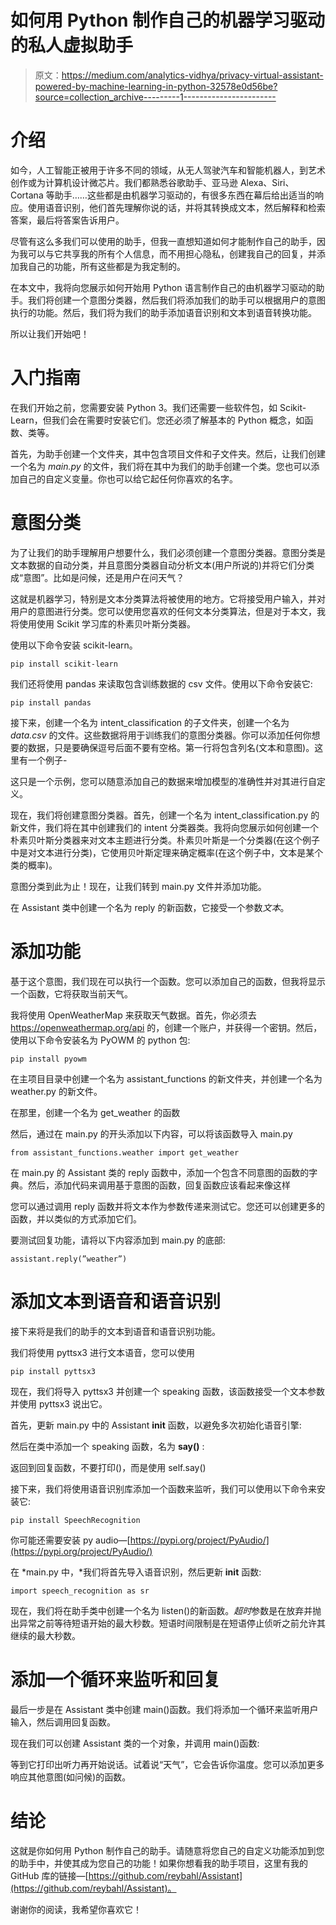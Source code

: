# 如何用 Python 制作自己的机器学习驱动的私人虚拟助手

> 原文：<https://medium.com/analytics-vidhya/privacy-virtual-assistant-powered-by-machine-learning-in-python-32578e0d56be?source=collection_archive---------1----------------------->

# 介绍

如今，人工智能正被用于许多不同的领域，从无人驾驶汽车和智能机器人，到艺术创作或为计算机设计微芯片。我们都熟悉谷歌助手、亚马逊 Alexa、Siri、Cortana 等助手……这些都是由机器学习驱动的，有很多东西在幕后给出适当的响应。使用语音识别，他们首先理解你说的话，并将其转换成文本，然后解释和检索答案，最后将答案告诉用户。

尽管有这么多我们可以使用的助手，但我一直想知道如何才能制作自己的助手，因为我可以与它共享我的所有个人信息，而不用担心隐私，创建我自己的回复，并添加我自己的功能，所有这些都是为我定制的。

在本文中，我将向您展示如何开始用 Python 语言制作自己的由机器学习驱动的助手。我们将创建一个意图分类器，然后我们将添加我们的助手可以根据用户的意图执行的功能。然后，我们将为我们的助手添加语音识别和文本到语音转换功能。

所以让我们开始吧！

# 入门指南

在我们开始之前，您需要安装 Python 3。我们还需要一些软件包，如 Scikit-Learn，但我们会在需要时安装它们。您还必须了解基本的 Python 概念，如函数、类等。

首先，为助手创建一个文件夹，其中包含项目文件和子文件夹。然后，让我们创建一个名为 *main.py* 的文件，我们将在其中为我们的助手创建一个类。您也可以添加自己的自定义变量。你也可以给它起任何你喜欢的名字。

# 意图分类

为了让我们的助手理解用户想要什么，我们必须创建一个意图分类器。意图分类是文本数据的自动分类，并且意图分类器自动分析文本(用户所说的)并将它们分类成“意图”。比如是问候，还是用户在问天气？

这就是机器学习，特别是文本分类算法将被使用的地方。它将接受用户输入，并对用户的意图进行分类。您可以使用您喜欢的任何文本分类算法，但是对于本文，我将使用使用 Scikit 学习库的朴素贝叶斯分类器。

使用以下命令安装 scikit-learn。

```
pip install scikit-learn
```

我们还将使用 pandas 来读取包含训练数据的 csv 文件。使用以下命令安装它:

```
pip install pandas
```

接下来，创建一个名为 intent_classification 的子文件夹，创建一个名为 *data.csv* 的文件。这些数据将用于训练我们的意图分类器。你可以添加任何你想要的数据，只是要确保逗号后面不要有空格。第一行将包含列名(文本和意图)。这里有一个例子-

这只是一个示例，您可以随意添加自己的数据来增加模型的准确性并对其进行自定义。

现在，我们将创建意图分类器。首先，创建一个名为 intent_classification.py 的新文件，我们将在其中创建我们的 intent 分类器类。我将向您展示如何创建一个朴素贝叶斯分类器来对文本主题进行分类。朴素贝叶斯是一个分类器(在这个例子中是对文本进行分类)，它使用贝叶斯定理来确定概率(在这个例子中，文本是某个类的概率)。

意图分类到此为止！现在，让我们转到 main.py 文件并添加功能。

在 Assistant 类中创建一个名为 reply 的新函数，它接受一个参数*文本*。

# 添加功能

基于这个意图，我们现在可以执行一个函数。您可以添加自己的函数，但我将显示一个函数，它将获取当前天气。

我将使用 OpenWeatherMap 来获取天气数据。首先，你必须去 https://openweathermap.org/api 的，创建一个账户，并获得一个密钥。然后，使用以下命令安装名为 PyOWM 的 python 包:

```
pip install pyowm
```

在主项目目录中创建一个名为 assistant_functions 的新文件夹，并创建一个名为 weather.py 的新文件。

在那里，创建一个名为 get_weather 的函数

然后，通过在 main.py 的开头添加以下内容，可以将该函数导入 main.py

```
from assistant_functions.weather import get_weather
```

在 main.py 的 Assistant 类的 reply 函数中，添加一个包含不同意图的函数的字典。然后，添加代码来调用基于意图的函数，回复函数应该看起来像这样

您可以通过调用 reply 函数并将文本作为参数传递来测试它。您还可以创建更多的函数，并以类似的方式添加它们。

要测试回复功能，请将以下内容添加到 main.py 的底部:

```
assistant.reply(”weather”)
```

# 添加文本到语音和语音识别

接下来将是我们的助手的文本到语音和语音识别功能。

我们将使用 pyttsx3 进行文本语音，您可以使用

```
pip install pyttsx3
```

现在，我们将导入 pyttsx3 并创建一个 speaking 函数，该函数接受一个文本参数并使用 pyttsx3 说出它。

首先，更新 main.py 中的 Assistant __init__ 函数，以避免多次初始化语音引擎:

然后在类中添加一个 speaking 函数，名为 **say()** :

返回到回复函数，不要打印()，而是使用 self.say()

接下来，我们将使用语音识别库添加一个函数来监听，我们可以使用以下命令来安装它:

```
pip install SpeechRecognition
```

你可能还需要安装 py audio—[https://pypi.org/project/PyAudio/](https://pypi.org/project/PyAudio/)

在 *main.py 中，*我们将首先导入语音识别，然后更新 __init__ 函数:

```
import speech_recognition as sr
```

现在，我们将在助手类中创建一个名为 listen()的新函数。*超时*参数是在放弃并抛出异常之前等待短语开始的最大秒数。短语时间限制是在短语停止侦听之前允许其继续的最大秒数。

# 添加一个循环来监听和回复

最后一步是在 Assistant 类中创建 main()函数。我们将添加一个循环来监听用户输入，然后调用回复函数。

现在我们可以创建 Assistant 类的一个对象，并调用 main()函数:

等到它打印出听力再开始说话。试着说“天气”，它会告诉你温度。您可以添加更多响应其他意图(如问候)的函数。

# 结论

这就是你如何用 Python 制作自己的助手。请随意将您自己的自定义功能添加到您的助手中，并使其成为您自己的功能！如果你想看我的助手项目，这里有我的 GitHub 库的链接—[https://github.com/reybahl/Assistant](https://github.com/reybahl/Assistant)。

谢谢你的阅读，我希望你喜欢它！